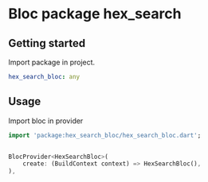 # Bloc package hex_search

## Getting started

Import package in project.

```yaml
hex_search_bloc: any
```

## Usage

Import bloc in provider

```dart
import 'package:hex_search_bloc/hex_search_bloc.dart';


BlocProvider<HexSearchBloc>(
    create: (BuildContext context) => HexSearchBloc(),
),

```
